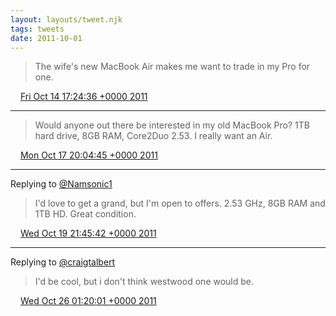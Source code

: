 ```yaml
---
layout: layouts/tweet.njk
tags: tweets
date: 2011-10-01
---
```


> The wife's new MacBook Air makes me want to trade in my Pro for one\.

<img src="../media/tweet.ico" width="12" /> [Fri Oct 14 17:24:36 +0000 2011](https://twitter.com/timwasson/status/124898410158489600)

----

> Would anyone out there be interested in my old MacBook Pro? 1TB hard drive, 8GB RAM, Core2Duo 2\.53\. I really want an Air\.

<img src="../media/tweet.ico" width="12" /> [Mon Oct 17 20:04:45 +0000 2011](https://twitter.com/timwasson/status/126025879091556352)

----

Replying to [@Namsonic1](https://twitter.com/Namsonic101/status/126754835226824704)

> I'd love to get a grand, but I'm open to offers\. 2\.53 GHz, 8GB RAM and 1TB HD\. Great condition\.

<img src="../media/tweet.ico" width="12" /> [Wed Oct 19 21:45:42 +0000 2011](https://twitter.com/timwasson/status/126776057960480768)

----

Replying to [@craigtalbert](https://twitter.com/craigtalbert/status/128980495097794561)

> I'd be cool, but i don't think westwood one would be\.

<img src="../media/tweet.ico" width="12" /> [Wed Oct 26 01:20:01 +0000 2011](https://twitter.com/timwasson/status/129004320862646273)